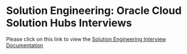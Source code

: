 # Solution Engineering: Oracle Cloud Solution Hubs Interviews

Please click on this link to view the [Solution Engineering Interview Documentation](./solution-engineering-natd/README.md)

